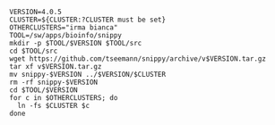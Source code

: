     VERSION=4.0.5
    CLUSTER=${CLUSTER:?CLUSTER must be set}
    OTHERCLUSTERS="irma bianca"
    TOOL=/sw/apps/bioinfo/snippy
    mkdir -p $TOOL/$VERSION $TOOL/src
    cd $TOOL/src
    wget https://github.com/tseemann/snippy/archive/v$VERSION.tar.gz
    tar xf v$VERSION.tar.gz
    mv snippy-$VERSION ../$VERSION/$CLUSTER
    rm -rf snippy-$VERSION
    cd $TOOL/$VERSION
    for c in $OTHERCLUSTERS; do
      ln -fs $CLUSTER $c
    done
    
